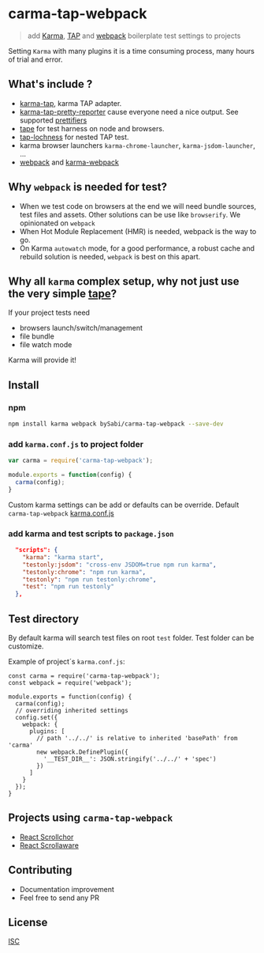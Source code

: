 # carma-tap-webpack

> add [Karma][karma], [TAP][tap] and [webpack][webpack] boilerplate test settings to projects

[karma]: http://karma-runner.github.io/1.0/index.html
[tap]: https://testanything.org/
[webpack]: https://webpack.github.io/

Setting `Karma` with many plugins it is a time consuming process, many hours of trial and error.

## What's include ?
* [karma-tap](https://github.com/tmcw-up-for-adoption/karma-tap), karma TAP adapter.
* [karma-tap-pretty-reporter](https://github.com/bySabi/karma-tap-pretty-reporter) cause everyone need a nice output. See supported [prettifiers](https://github.com/bySabi/karma-tap-pretty-reporter#supported-prettifiers)
* [tape](https://github.com/substack/tape) for test harness on node and browsers.
* [tap-lochness](https://github.com/bySabi/tap-lochnest) for nested TAP test.
* karma browser launchers `karma-chrome-launcher`, `karma-jsdom-launcher`, ...
* [webpack](https://webpack.github.io/) and [karma-webpack](https://github.com/webpack/karma-webpack)

## Why `webpack` is needed for test?
* When we test code on browsers at the end we will need bundle sources, test files and assets. Other solutions can be use like `browserify`. We opinionated on `webpack`
* When Hot Module Replacement (HMR) is needed, webpack is the way to go.
* On Karma `autowatch` mode, for a good performance, a robust cache and rebuild solution is needed, `webpack` is best on this apart.

## Why all `karma` complex setup, why not just use the very simple [tape](https://github.com/substack/tape)?
If your project tests need
* browsers launch/switch/management
* file bundle
* file watch mode

Karma will provide it!

## Install

### npm

```bash
npm install karma webpack bySabi/carma-tap-webpack --save-dev
```

### add `karma.conf.js` to project folder
```js
var carma = require('carma-tap-webpack');

module.exports = function(config) {
  carma(config);
}
```

Custom karma settings can be add or defaults can be override. Default `carma-tap-webpack` [karma.conf.js][karmaconfjs]

[karmaconfjs]: ./karma.conf.js

### add karma and test scripts to `package.json`
```json
  "scripts": {
    "karma": "karma start",
    "testonly:jsdom": "cross-env JSDOM=true npm run karma",
    "testonly:chrome": "npm run karma",
    "testonly": "npm run testonly:chrome",
    "test": "npm run testonly"
  },
```

## Test directory
By default karma will search test files on root `test` folder. Test folder can be customize.

Example of project´s `karma.conf.js`:
```
const carma = require('carma-tap-webpack');
const webpack = require('webpack');

module.exports = function(config) {
  carma(config);
  // overriding inherited settings
  config.set({
    webpack: {
      plugins: [
        // path '../../' is relative to inherited 'basePath' from  'carma'
        new webpack.DefinePlugin({
          '__TEST_DIR__': JSON.stringify('../../' + 'spec')
        })
      ]
    }
  });
}
```

## Projects using `carma-tap-webpack`
* [React Scrollchor](https://github.com/bySabi/react-scrollchor)
* [React Scrollaware](https://github.com/bySabi/react-scrollaware)

## Contributing

* Documentation improvement
* Feel free to send any PR

## License

[ISC][isc-license]

[isc-license]:./LICENSE
